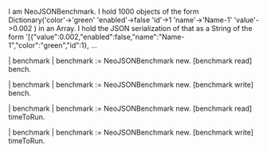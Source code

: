 I am NeoJSONBenchmark.
I hold 1000 objects of the form Dictionary('color'->'green' 'enabled'->false 'id'->1 'name'->'Name-1' 'value'->0.002 ) in an Array.
I hold the JSON serialization of that as a String of the form '[{"value":0.002,"enabled":false,"name":"Name-1","color":"green","id":1}, ...

| benchmark |
benchmark := NeoJSONBenchmark new.
[benchmark read] bench.

| benchmark |
benchmark := NeoJSONBenchmark new.
[benchmark write] bench.

| benchmark |
benchmark := NeoJSONBenchmark new.
[benchmark read] timeToRun.

| benchmark |
benchmark := NeoJSONBenchmark new.
[benchmark write] timeToRun.